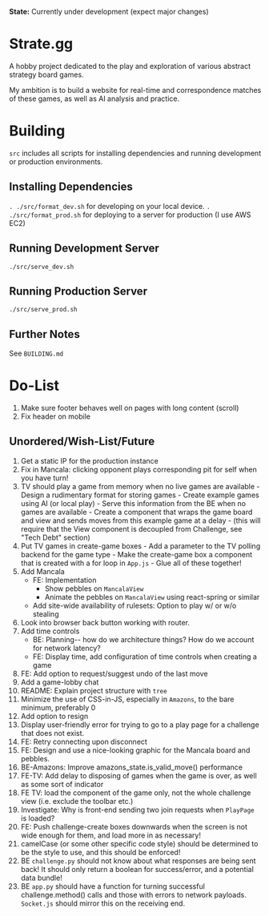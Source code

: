 **State:** Currently under development (expect major changes)

# Strate.gg
A hobby project dedicated to the play and exploration of various abstract strategy board games.

My ambition is to build a website for real-time and correspondence matches of these games, as well as AI analysis and practice.

# Building
`src` includes all scripts for installing dependencies and running development or production environments.

## Installing Dependencies
`. ./src/format_dev.sh` for developing on your local device.
`. ./src/format_prod.sh` for deploying to a server for production (I use AWS EC2)

## Running Development Server
`./src/serve_dev.sh`

## Running Production Server
`./src/serve_prod.sh`

## Further Notes
See `BUILDING.md`

# Do-List
1. Make sure footer behaves well on pages with long content (scroll) 
1. Fix header on mobile

## Unordered/Wish-List/Future
1. Get a static IP for the production instance
1. Fix in Mancala: clicking opponent plays corresponding pit for self when you have turn!
1. TV should play a game from memory when no live games are available
        - Design a rudimentary format for storing games
        - Create example games using AI (or local play)
        - Serve this information from the BE when no games are available
        - Create a component that wraps the game board and view and sends moves from this example game at a delay
            - (this will require that the View component is decoupled from Challenge, see "Tech Debt" section)
1. Put TV games in create-game boxes
        - Add a parameter to the TV polling backend for the game type
        - Make the create-game box a component that is created with a for loop in `App.js`
        - Glue all of these together!
1. Add Mancala
    - FE: Implementation
        - Show pebbles on `MancalaView`
        - Animate the pebbles on `MancalaView` using react-spring or similar
    - Add site-wide availability of rulesets: Option to play w/ or w/o stealing
1. Look into browser back button working with router.
1. Add time controls
    - BE: Planning-- how do we architecture things? How do we account for network latency?
    - FE: Display time, add configuration of time controls when creating a game
1. FE: Add option to request/suggest undo of the last move
1. Add a game-lobby chat
1. README: Explain project structure with `tree`
1. Minimize the use of CSS-in-JS, especially in `Amazons`, to the bare minimum, preferably 0
1. Add option to resign
1. Display user-friendly error for trying to go to a play page for a challenge that does not exist.
1. FE: Retry connecting upon disconnect
1. FE: Design and use a nice-looking graphic for the Mancala board and pebbles.
1. BE-Amazons: Improve amazons_state.is_valid_move() performance
1. FE-TV: Add delay to disposing of games when the game is over, as well as some sort of indicator
1. FE TV: load the component of the game only, not the whole challenge view (i.e. exclude the toolbar etc.)
1. Investigate: Why is front-end sending two join requests when `PlayPage` is loaded?
1. FE: Push challenge-create boxes downwards when the screen is not wide enough for them, and load more in as necessary!
1. camelCase (or some other specific code style) should be determined to be the style to use, and this should be enforced!
1. BE `challenge.py` should not know about what responses are being sent back! It should only return a boolean for success/error, and a potential data bundle!
1. BE `app.py` should have a function for turning successful challenge.method() calls and those with errors to network payloads. `Socket.js` should mirror this on the receiving end.

